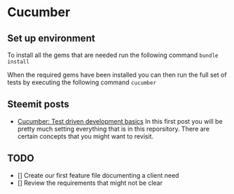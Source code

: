 # Cucumber

## Set up environment

To install all the gems that are needed run the following command
`bundle install`

When the required gems have been installed you can then run the full set of 
tests by executing the following command
`cucumber`

## Steemit posts

- [Cucumber: Test driven development basics](https://steemit.com/test/@raserrano/cucumber-test-driven-development-basics)
In this first post you will be pretty much setting everything that is in this 
reporsitory. There are certain concepts that you might want to revisit.

## TODO
- [] Create our first feature file documenting a client need
- [] Review the requirements that might not be clear
